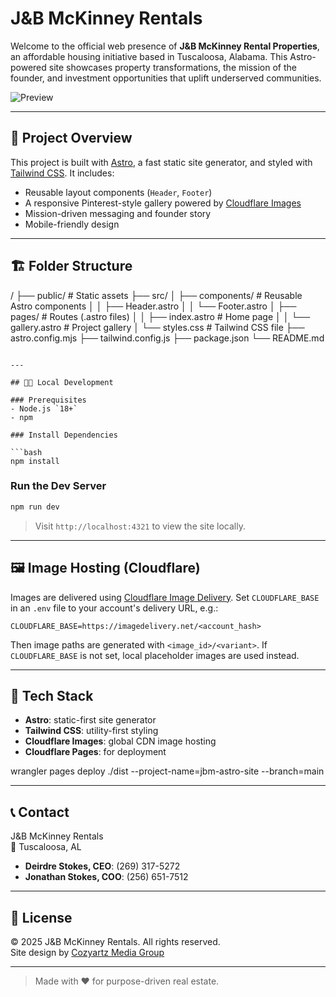 # J&B McKinney Rentals

Welcome to the official web presence of **J&B McKinney Rental Properties**, an affordable housing initiative based in Tuscaloosa, Alabama. This Astro-powered site showcases property transformations, the mission of the founder, and investment opportunities that uplift underserved communities.

![Preview](https://imagedelivery.net/PocH-U7ndwJHixntYqkoZw/2af8a878-e51d-4c8d-17da-7a434e188500/public)

---

## 🚀 Project Overview

This project is built with [Astro](https://astro.build/), a fast static site generator, and styled with [Tailwind CSS](https://tailwindcss.com/). It includes:

- Reusable layout components (`Header`, `Footer`)
- A responsive Pinterest-style gallery powered by [Cloudflare Images](https://developers.cloudflare.com/images/)
- Mission-driven messaging and founder story
- Mobile-friendly design

---

## 🏗 Folder Structure

/
├── public/               # Static assets
├── src/
│   ├── components/       # Reusable Astro components
│   │   ├── Header.astro
│   │   └── Footer.astro
│   ├── pages/            # Routes (.astro files)
│   │   ├── index.astro   # Home page
│   │   └── gallery.astro # Project gallery
│   └── styles.css        # Tailwind CSS file
├── astro.config.mjs
├── tailwind.config.js
├── package.json
└── README.md
```

---

## 🧑‍💻 Local Development

### Prerequisites
- Node.js `18+`
- npm

### Install Dependencies

```bash
npm install
```

### Run the Dev Server

```bash
npm run dev
```

> Visit `http://localhost:4321` to view the site locally.

---

## 🖼 Image Hosting (Cloudflare)

Images are delivered using [Cloudflare Image Delivery](https://developers.cloudflare.com/images/image-delivery/urls/).
Set `CLOUDFLARE_BASE` in an `.env` file to your account's delivery URL, e.g.:

```
CLOUDFLARE_BASE=https://imagedelivery.net/<account_hash>
```

Then image paths are generated with `<image_id>/<variant>`. If `CLOUDFLARE_BASE` is not set, local placeholder images are used instead.

---

## 🧱 Tech Stack

- **Astro**: static-first site generator
- **Tailwind CSS**: utility-first styling
- **Cloudflare Images**: global CDN image hosting
- **Cloudflare Pages**: for deployment

wrangler pages deploy ./dist --project-name=jbm-astro-site --branch=main

---

## 📞 Contact

J&B McKinney Rentals  
📍 Tuscaloosa, AL  
- **Deirdre Stokes, CEO**: (269) 317-5272  
- **Jonathan Stokes, COO**: (256) 651-7512

---

## 📝 License

© 2025 J&B McKinney Rentals. All rights reserved.  
Site design by [Cozyartz Media Group](https://cozyartz.com)

---

> Made with ❤️ for purpose-driven real estate.